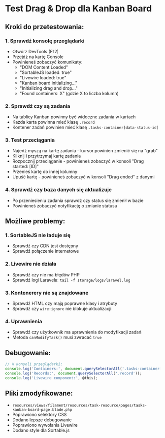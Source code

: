 # Test Drag & Drop dla Kanban Board

## Kroki do przetestowania:

### 1. Sprawdź konsolę przeglądarki
- Otwórz DevTools (F12)
- Przejdź na kartę Console
- Powinieneś zobaczyć komunikaty:
  - "DOM Content Loaded"
  - "SortableJS loaded: true"
  - "Livewire loaded: true"
  - "Kanban board initializing..."
  - "Initializing drag and drop..."
  - "Found containers: X" (gdzie X to liczba kolumn)

### 2. Sprawdź czy są zadania
- Na tablicy Kanban powinny być widoczne zadania w kartach
- Każda karta powinna mieć klasę `.record`
- Kontener zadań powinien mieć klasę `.tasks-container[data-status-id]`

### 3. Test przeciągania
- Najedź myszą na kartę zadania - kursor powinien zmienić się na "grab"
- Kliknij i przytrzymaj kartę zadania
- Rozpocznij przeciąganie - powinieneś zobaczyć w konsoli "Drag started: [ID]"
- Przenieś kartę do innej kolumny
- Upuść kartę - powinieneś zobaczyć w konsoli "Drag ended" z danymi

### 4. Sprawdź czy baza danych się aktualizuje
- Po przeniesieniu zadania sprawdź czy status się zmienił w bazie
- Powinieneś zobaczyć notyfikację o zmianie statusu

## Możliwe problemy:

### 1. SortableJS nie ładuje się
- Sprawdź czy CDN jest dostępny
- Sprawdź połączenie internetowe

### 2. Livewire nie działa
- Sprawdź czy nie ma błędów PHP
- Sprawdź logi Laravela: `tail -f storage/logs/laravel.log`

### 3. Kontenerery nie są znajdowane
- Sprawdź HTML czy mają poprawne klasy i atrybuty
- Sprawdź czy `wire:ignore` nie blokuje aktualizacji

### 4. Uprawnienia
- Sprawdź czy użytkownik ma uprawnienia do modyfikacji zadań
- Metoda `canModifyTask()` musi zwracać `true`

## Debugowanie:

```javascript
// W konsoli przeglądarki:
console.log('Containers:', document.querySelectorAll('.tasks-container[data-status-id]'));
console.log('Records:', document.querySelectorAll('.record'));
console.log('Livewire component:', @this);
```

## Pliki zmodyfikowane:
- `resources/views/filament/resources/task-resource/pages/tasks-kanban-board-page.blade.php`
- Poprawiono selektory CSS
- Dodano lepsze debugowanie
- Poprawiono wywołania Livewire
- Dodano style dla Sortable.js
